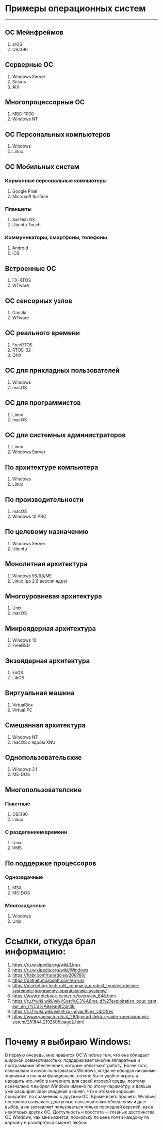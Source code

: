 # Примеры операционных систем
-----------------------------------------
## ОС Мейнфреймов
1) z/OS
2) OS/390

## Серверные ОС
1) Windows Server
2) Solaris
3) AIX

## Многопроцессорные ОС
1) MBC-1000
2) Windows NT

## ОС Персональных компьютеров
1) Windows
2) Linux
## ОС Мобильных систем
### Карманные персональные компьютеры
1) Google Pixel
2) Microsoft Surface
### Планшеты
1) SailFish OS
2) Ubuntu Touch
### Коммуникаторы, смартфоны, телефоны
1) Android
2) IOS
## Встроенные ОС
1) FX-RTOS
2) WTware
## ОС сенсорных узлов
1) Contiki
2) WTware
## ОС реального времени
1) FreeRTOS
2) RTOS-32
3) QNX
## ОС для прикладных пользователей
1) Windows
2) macOS
## ОС для программистов
1) Linux
2) macOS
## ОС для системных администраторов
1) Linux
2) Windows Server
## По архитектуре компьютера
1) Windows
2) Linux
## По производительности
1) macOS
2) Windows 10 PRO
## По целевому назначению
1) Windows Server
2) Ubuntu
## Монолитная архитектура
1) Windows 95/98/ME
2) Linux (до 2.6 версии ядра)
## Многоуровневая архитектура
1) Unix
2) macOS
## Микроядерная архитектура
1) Windows 10
2) FreeBSD
## Экзоядерная архитектура
1) ExOS
2) LibOS
## Виртуальная машина
1) VirtualBox
2) Virtual PC
## Смешанная архитектура
1) Windows NT
2) macOS с ядром XNU
## Однопользовательские
1) Windows 3.1
2) MS-DOS
## Многопользователские
### Пакетные
1) OS/390
2) Linux
### С разделением времени
1) Unix
2) VMS
## По поддержке процессоров
### Однозадачные
1) MSX
2) MS-DOS
### Многозадачные
1) Windows
2) Unix
# Ссылки, откуда брал информацию: 
1) https://ru.wikipedia.org/wiki/Linux
2) https://ru.wikipedia.org/wiki/Windows
3) https://habr.com/ru/articles/208780/
4) https://dotnet.microsoft.com/en-us/
5) https://marketing-tech.ru/it_company_product_type/vstroennie-systemnie-programmy-operatsionnie-systemy/
6) https://www.notebook-center.ru/overview_848.html
7) https://ru.frwiki.wiki/wiki/Syst%C3%A8me_d%27exploitation_pour_capteur_en_r%C3%A9seau#Contiki
8) https://ru.frwiki.wiki/wiki/Exo-noyau#Les_LibOSes
9) https://www.yaneuch.ru/cat_28/tipy-arhitektur-yader-operacionnyh-sistem/251844.2192505.page2.html
# Почему я выбираю Windows:
В первую очередь, мне нравится ОС Windows тем, что она обладает широкой совместимостью: поддерживает многие аппаратные и программные обеспечения, которые облегчают работу. Более того, изначально я начал пользоваться Windows, когда не обладал никакими знаниями о полном функционале, но мне было удобно играть и находить что-либо в интернете для своей игровой среды, поэтому изначально я выбрал Windows именно по этому параметру, а дальше уже расширил свои сведения и понял, что в этом её хороший приоритет, по сравнению с другими ОС. Кроме всего прочего, Windows постоянно выпускает доступные пользователям обновления и дает выбор, а не заставляет пользоваться только последней версией, как в некоторых других ОС. Доступность и простота -- главные достоинства ОС Windows, как мне кажется, поскольку по цене почти каждому по карману и разобраться сможет любой.      
